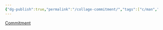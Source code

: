 ```yaml
---
{"dg-publish":true,"permalink":"/collage-commitment/","tags":["c/man","c/arrow","c/neon","c/hand","c/face","c/black","c/flat-background","c/blue"],"created":"2024-01-08T14:08:05.869-05:00","updated":"2024-01-08T14:08:39.092-05:00"}
---
```



[Commitment](https://www.instagram.com/p/CmM2qpVOEPi/)
